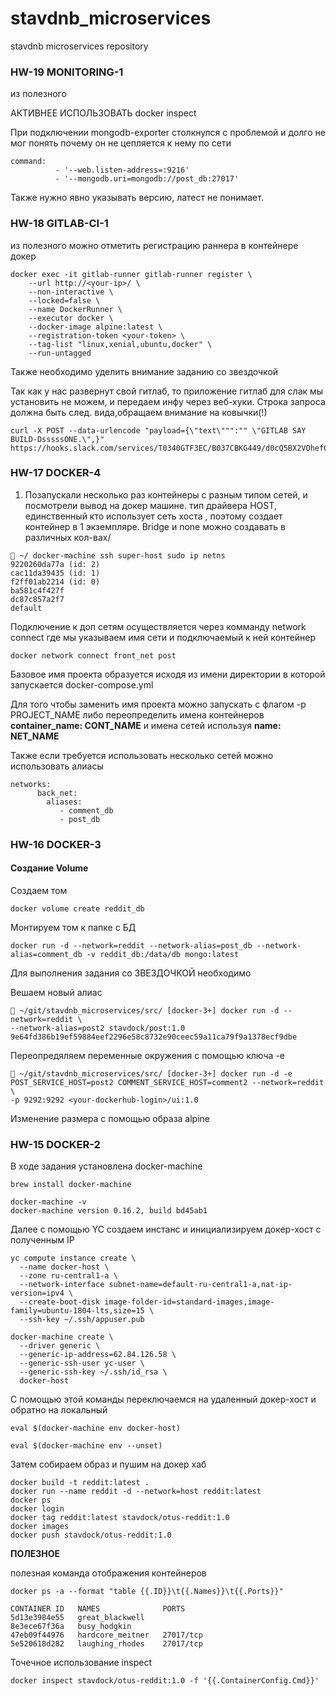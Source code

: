 # stavdnb_microservices
stavdnb microservices repository
### HW-19 MONITORING-1

из полезного

АКТИВНЕЕ ИСПОЛЬЗОВАТЬ docker inspect

При подключении mongodb-exporter столкнулся с проблемой и долго не мог понять почему он не цепляется к нему по сети

```
command:
          - '--web.listen-address=:9216'
          - '--mongodb.uri=mongodb://post_db:27017'
```
Также нужно явно указывать версию, латест не понимает.

### HW-18 GITLAB-CI-1
из полезного можно отметить регистрацию раннера в контейнере докер 

```
docker exec -it gitlab-runner gitlab-runner register \
    --url http://<your-ip>/ \
    --non-interactive \
    --locked=false \
    --name DockerRunner \
    --executor docker \
    --docker-image alpine:latest \
    --registration-token <your-token> \
    --tag-list "linux,xenial,ubuntu,docker" \
    --run-untagged
```
Также необходимо уделить внимание заданию со звездочкой 

Так как у нас развернут свой гитлаб, то приложение гитлаб для слак мы установить не можем, и передаем инфу через веб-хуки. Строка запроса должна быть след. вида,обращаем внимание на ковычки(!)
```
curl -X POST --data-urlencode "payload={\"text\""":"" \"GITLAB SAY  BUILD-DsssssONE.\",}" https://hooks.slack.com/services/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
```
### HW-17 DOCKER-4

1) Позапускали несколько раз контейнеры с разным типом сетей, и посмотрели вывод на докер машине.
тип драйвера HOST, единственный кто использует сеть хоста , поэтому создает контейнер в 1 экземпляре. 
Bridge и none можно создавать в различных кол-вах/

```
 ~/ docker-machine ssh super-host sudo ip netns
9220260da77a (id: 2)
cac11da39435 (id: 1)
f2ff01ab2214 (id: 0)
ba581c4f427f
dc87c857a2f7
default
```
Подключение к доп сетям осуществляется через комманду network connect где мы указываем имя сети и подключаемый к ней контейнер
```
docker network connect front_net post
```
Базовое имя проекта образуется исходя из имени директории в которой запускается docker-compose.yml

Для того чтобы заменить имя проекта можно запускать с флагом -p PROJECT_NAME либо переопределить имена контейнеров **container_name: CONT_NAME** и имена сетей используя **name: NET_NAME**

Также если требуется использовать несколько сетей можно использовать алиасы 

```
networks:
      back_net:
        aliases:
           - comment_db
           - post_db
```



### HW-16 DOCKER-3

####  Создание Volume
Создаем том 
 ```
 docker volume create reddit_db
 ```
Монтируем том к папке с БД
 ```
 docker run -d --network=reddit --network-alias=post_db --network-alias=comment_db -v reddit_db:/data/db mongo:latest
 ```


Для выполнения задания со ЗВЕЗДОЧКОЙ необходимо 

Вешаем новый алиас
```
 ~/git/stavdnb_microservices/src/ [docker-3+] docker run -d --network=reddit \
--network-alias=post2 stavdock/post:1.0
9e64fd386b19ef59884eef2296e58c8732e90ceec59a11ca79f9a1378ecf9dbe
```
Переопредяляем переменные окружения с помощью ключа -e 
```
 ~/git/stavdnb_microservices/src/ [docker-3+] docker run -d -e POST_SERVICE_HOST=post2 COMMENT_SERVICE_HOST=comment2 --network=reddit \                                
-p 9292:9292 <your-dockerhub-login>/ui:1.0
```

Изменение размера с помощью образа alpine 

### HW-15 DOCKER-2

В ходе задания установлена docker-machine 
```
brew install docker-machine

docker-machine -v
docker-machine version 0.16.2, build bd45ab1

```
Далее с помощью YC создаем инстанс и инициализируем докер-хост с полученным IP
```
yc compute instance create \
  --name docker-host \
  --zone ru-central1-a \
  --network-interface subnet-name=default-ru-central1-a,nat-ip-version=ipv4 \
  --create-boot-disk image-folder-id=standard-images,image-family=ubuntu-1804-lts,size=15 \
  --ssh-key ~/.ssh/appuser.pub
	
docker-machine create \
  --driver generic \
  --generic-ip-address=62.84.126.58 \
  --generic-ssh-user yc-user \
  --generic-ssh-key ~/.ssh/id_rsa \
  docker-host
```
C помощью этой команды переключаемся на удаленный докер-хост и обратно на локальный
```
eval $(docker-machine env docker-host)

eval $(docker-machine env --unset)

```
Затем собираем образ и пушим на докер хаб

```
docker build -t reddit:latest .
docker run --name reddit -d --network=host reddit:latest
docker ps
docker login
docker tag reddit:latest stavdock/otus-reddit:1.0
docker images
docker push stavdock/otus-reddit:1.0
```




**ПОЛЕЗНОЕ**

полезная команда отображения контейнеров  
```
docker ps -a --format "table {{.ID}}\t{{.Names}}\t{{.Ports}}"

CONTAINER ID   NAMES              PORTS
5d13e3984e55   great_blackwell
8e3ece67f36a   busy_hodgkin
47eb09f44976   hardcore_meitner   27017/tcp
5e520618d282   laughing_rhodes    27017/tcp
```
Точечное использование inspect 
```
docker inspect stavdock/otus-reddit:1.0 -f '{{.ContainerConfig.Cmd}}'
```
